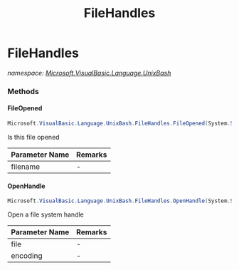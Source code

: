 ﻿---
title: FileHandles
---

# FileHandles
_namespace: [Microsoft.VisualBasic.Language.UnixBash](N-Microsoft.VisualBasic.Language.UnixBash.html)_





### Methods

#### FileOpened
```csharp
Microsoft.VisualBasic.Language.UnixBash.FileHandles.FileOpened(System.String)
```
Is this file opened

|Parameter Name|Remarks|
|--------------|-------|
|filename|-|


#### OpenHandle
```csharp
Microsoft.VisualBasic.Language.UnixBash.FileHandles.OpenHandle(System.String,Microsoft.VisualBasic.TextEncodings.Encodings)
```
Open a file system handle

|Parameter Name|Remarks|
|--------------|-------|
|file|-|
|encoding|-|



